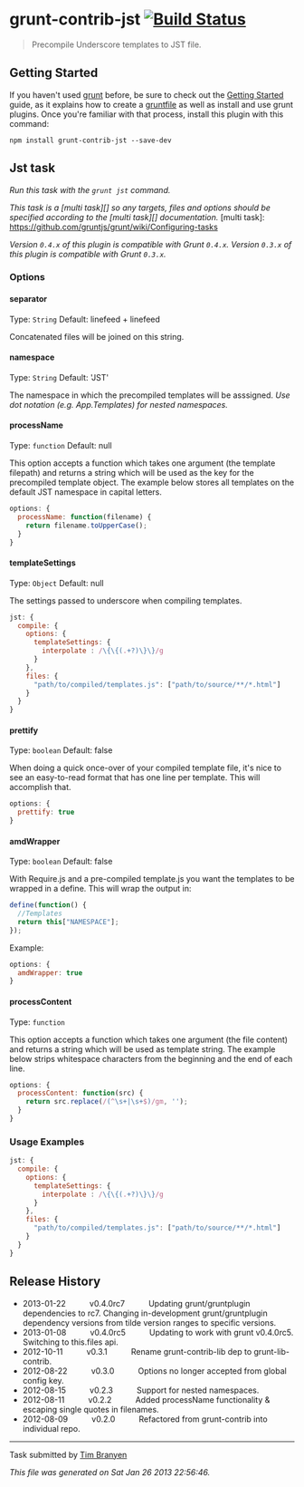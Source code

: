 # grunt-contrib-jst [![Build Status](https://secure.travis-ci.org/gruntjs/grunt-contrib-jst.png?branch=master)](http://travis-ci.org/gruntjs/grunt-contrib-jst)

> Precompile Underscore templates to JST file.


## Getting Started
If you haven't used [grunt][] before, be sure to check out the [Getting Started][] guide, as it explains how to create a [gruntfile][Getting Started] as well as install and use grunt plugins. Once you're familiar with that process, install this plugin with this command:

```shell
npm install grunt-contrib-jst --save-dev
```

[grunt]: http://gruntjs.com/
[Getting Started]: https://github.com/gruntjs/grunt/blob/devel/docs/getting_started.md


## Jst task
_Run this task with the `grunt jst` command._

_This task is a [multi task][] so any targets, files and options should be specified according to the [multi task][] documentation._
[multi task]: https://github.com/gruntjs/grunt/wiki/Configuring-tasks


_Version `0.4.x` of this plugin is compatible with Grunt `0.4.x`. Version `0.3.x` of this plugin is compatible with Grunt `0.3.x`._

### Options

#### separator
Type: `String`
Default: linefeed + linefeed

Concatenated files will be joined on this string.

#### namespace
Type: `String`
Default: 'JST'

The namespace in which the precompiled templates will be asssigned.  *Use dot notation (e.g. App.Templates) for nested namespaces.*

#### processName
Type: `function`
Default: null

This option accepts a function which takes one argument (the template filepath) and returns a string which will be used as the key for the precompiled template object.  The example below stores all templates on the default JST namespace in capital letters.

```js
options: {
  processName: function(filename) {
    return filename.toUpperCase();
  }
}
```

#### templateSettings
Type: `Object`
Default: null

The settings passed to underscore when compiling templates.

```js
jst: {
  compile: {
    options: {
      templateSettings: {
        interpolate : /\{\{(.+?)\}\}/g
      }
    },
    files: {
      "path/to/compiled/templates.js": ["path/to/source/**/*.html"]
    }
  }
}
```

#### prettify
Type: `boolean`
Default: false

When doing a quick once-over of your compiled template file, it's nice to see
an easy-to-read format that has one line per template. This will accomplish
that.

```js
options: {
  prettify: true
}
```

#### amdWrapper
Type: `boolean`
Default: false

With Require.js and a pre-compiled template.js you want the templates to be
wrapped in a define. This will wrap the output in:

```js
define(function() {
  //Templates
  return this["NAMESPACE"];
});
```

Example:
```js
options: {
  amdWrapper: true
}
```

#### processContent
Type: `function`

This option accepts a function which takes one argument (the file content) and
returns a string which will be used as template string.
The example below strips whitespace characters from the beginning and the end of
each line.

```js
options: {
  processContent: function(src) {
    return src.replace(/(^\s+|\s+$)/gm, '');
  }
}
```

### Usage Examples

```js
jst: {
  compile: {
    options: {
      templateSettings: {
        interpolate : /\{\{(.+?)\}\}/g
      }
    },
    files: {
      "path/to/compiled/templates.js": ["path/to/source/**/*.html"]
    }
  }
}
```


## Release History

 * 2013-01-22   v0.4.0rc7   Updating grunt/gruntplugin dependencies to rc7. Changing in-development grunt/gruntplugin dependency versions from tilde version ranges to specific versions.
 * 2013-01-08   v0.4.0rc5   Updating to work with grunt v0.4.0rc5. Switching to this.files api.
 * 2012-10-11   v0.3.1   Rename grunt-contrib-lib dep to grunt-lib-contrib.
 * 2012-08-22   v0.3.0   Options no longer accepted from global config key.
 * 2012-08-15   v0.2.3   Support for nested namespaces.
 * 2012-08-11   v0.2.2   Added processName functionality & escaping single quotes in filenames.
 * 2012-08-09   v0.2.0   Refactored from grunt-contrib into individual repo.

---

Task submitted by [Tim Branyen](http://tbranyen.com)

*This file was generated on Sat Jan 26 2013 22:56:46.*
